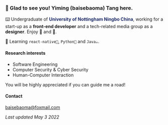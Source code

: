 ### 👋 Glad to see you! **Yiming (baisebaoma) Tang** here.

⌨️ Undergraduate of **<font color="#1C2A67">University of Nottingham Ningbo China</font>**, working for a start-up as a **front-end developer** and a tech-related media group as a **designer**. Enjoy 🎵 and 🎹.

📖 Learning `react-native🌸`, `Python🐍` and `Java☕️`.

#### Research interests

- Software Engineering
- Computer Security & Cyber Security
- Human-Computer Interaction

You will be highly appreciated if you can guide me a road!

#### Contact

baisebaoma@foxmail.com

_Last updated May 3 2022_
